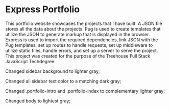 # Express Portfolio

This portfolio website showcases the projects that I have built. A JSON file stores all the data about the projects. Pug is used to create templates that utilize the JSON to generate markup that is displayed in the browser. Express is used to import the required dependencies, link JSON with the Pug templates, set up routes to handle requests, set up middleware to utilize static files, handle errors, and set up a server to serve the project. This project was created for the purpose of the Treehouse Full Stack JavaScript Techdegree.

Changed sidebar background to lighter gray;

Changed all sidebar text color to a matching dark gray;

Changed .portfolio-intro and .portfolio-index to complementary lighter gray;

Changed body to lightest gray;
